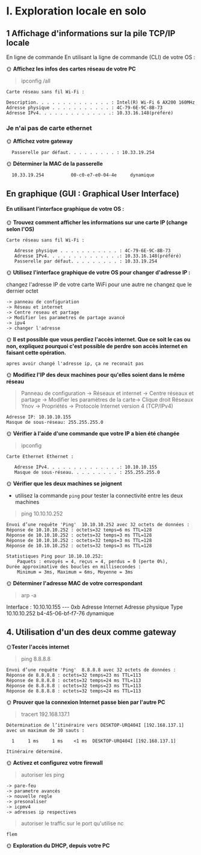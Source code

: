 # I. Exploration locale en solo

## 1 Affichage d'informations sur la pile TCP/IP locale

En ligne de commande
En utilisant la ligne de commande (CLI) de votre OS :

🌞 **Affichez les infos des cartes réseau de votre PC**

>ipconfig /all
```
Carte réseau sans fil Wi-Fi :

Description. . . . . . . . . . . . . . : Intel(R) Wi-Fi 6 AX200 160MHz
Adresse physique . . . . . . . . . . . : 4C-79-6E-9C-8B-73
Adresse IPv4. . . . . . . . . . . . . .: 10.33.16.148(préféré)
```
### Je n'ai pas de carte ethernet

🌞 **Affichez votre gateway**
```
  Passerelle par défaut. . . . . . . . . : 10.33.19.254
```

🌞 **Déterminer la MAC de la passerelle**
```
  10.33.19.254          00-c0-e7-e0-04-4e     dynamique
```
## En graphique (GUI : Graphical User Interface)
#### En utilisant l'interface graphique de votre OS :
🌞 **Trouvez comment afficher les informations sur une carte IP (change selon l'OS)**
```
Carte réseau sans fil Wi-Fi :

   Adresse physique . . . . . . . . . . . : 4C-79-6E-9C-8B-73
   Adresse IPv4. . . . . . . . . . . . . .: 10.33.16.148(préféré)
   Passerelle par défaut. . . . . . . . . : 10.33.19.254
```
🌞 **Utilisez l'interface graphique de votre OS pour changer d'adresse IP :**

changez l'adresse IP de votre carte WiFi pour une autre
ne changez que le dernier octet
```
-> panneau de configuration
-> Réseau et internet 
-> Centre reseau et partage 
-> Modifier les parametres de partage avancé
-> ipv4
-> changer l'adresse
```
🌞 **Il est possible que vous perdiez l'accès internet. Que ce soit le cas ou non, expliquez pourquoi c'est possible de perdre son accès internet en faisant cette opération.**
```
apres avoir changé l'adresse ip, ça ne reconait pas
```
🌞 **Modifiez l'IP des deux machines pour qu'elles soient dans le même réseau**

>Panneau de configuration -> Réseaux et internet -> Centre réseaux et partage -> Modifier les paramètres de la carte-> Clique droit Réseaux Ynov -> Propriétés -> Protocole Internet version 4 (TCP/IPv4)

```
Adresse IP: 10.10.10.155
Masque de sous-réseau: 255.255.255.0
```

🌞 **Vérifier à l'aide d'une commande que votre IP a bien été changée**

>ipconfig

```
Carte Ethernet Ethernet :

   Adresse IPv4. . . . . . . . . . . . . .: 10.10.10.155
   Masque de sous-réseau. . . . . . . . . : 255.255.255.0
```

🌞 **Vérifier que les deux machines se joignent**

- utilisez la commande `ping` pour tester la connectivité entre les deux machines

> ping 10.10.10.252

```
Envoi d’une requête 'Ping'  10.10.10.252 avec 32 octets de données :
Réponse de 10.10.10.252 : octets=32 temps=6 ms TTL=128
Réponse de 10.10.10.252 : octets=32 temps=3 ms TTL=128
Réponse de 10.10.10.252 : octets=32 temps=3 ms TTL=128
Réponse de 10.10.10.252 : octets=32 temps=3 ms TTL=128

Statistiques Ping pour 10.10.10.252:
    Paquets : envoyés = 4, reçus = 4, perdus = 0 (perte 0%),
Durée approximative des boucles en millisecondes :
    Minimum = 3ms, Maximum = 6ms, Moyenne = 3ms
```

🌞 **Déterminer l'adresse MAC de votre correspondant**

> arp -a

Interface : 10.10.10.155 --- 0xb
  Adresse Internet      Adresse physique      Type
  10.10.10.252          b4-45-06-bf-f7-76     dynamique

## 4. Utilisation d'un des deux comme gateway

🌞**Tester l'accès internet**

>ping 8.8.8.8

```
Envoi d’une requête 'Ping'  8.8.8.8 avec 32 octets de données :
Réponse de 8.8.8.8 : octets=32 temps=23 ms TTL=113
Réponse de 8.8.8.8 : octets=32 temps=24 ms TTL=113
Réponse de 8.8.8.8 : octets=32 temps=23 ms TTL=113
Réponse de 8.8.8.8 : octets=32 temps=24 ms TTL=113
```

🌞 **Prouver que la connexion Internet passe bien par l'autre PC**

>tracert 192.168.137.1

```
Détermination de l’itinéraire vers DESKTOP-URQ404I [192.168.137.1]
avec un maximum de 30 sauts :

  1     1 ms     1 ms    <1 ms  DESKTOP-URQ404I [192.168.137.1]

Itinéraire déterminé.
```

🌞 **Activez et configurez votre firewall**
>autoriser les ping
```
-> pare-feu 
-> parametre avancés
-> nouvelle regle 
-> presonaliser 
-> icpmv4
-> adresses ip respectives
```
>autoriser le traffic sur le port qu'utilise nc
```
flem
```
🌞 **Exploration du DHCP, depuis votre PC**
```
```
